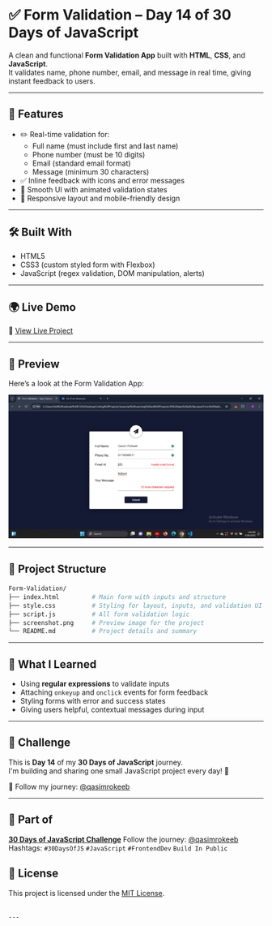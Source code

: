 
# ✅ Form Validation – Day 14 of 30 Days of JavaScript

A clean and functional **Form Validation App** built with **HTML**, **CSS**, and **JavaScript**.  
It validates name, phone number, email, and message in real time, giving instant feedback to users.

---

## 🚀 Features

- ✏️ Real-time validation for:
  - Full name (must include first and last name)
  - Phone number (must be 10 digits)
  - Email (standard email format)
  - Message (minimum 30 characters)
- ✅ Inline feedback with icons and error messages
- 🎨 Smooth UI with animated validation states
- 📱 Responsive layout and mobile-friendly design

---

## 🛠️ Built With

- HTML5
- CSS3 (custom styled form with Flexbox)
- JavaScript (regex validation, DOM manipulation, alerts)

---

## 🌍 Live Demo

🔗 [View Live Project](https://qasim-rokeeb.github.io/Form-Validation)

---

## 📸 Preview

Here’s a look at the Form Validation App:

![App Preview](https://raw.githubusercontent.com/Qasim-Rokeeb/Form-Validation/main/screenshot.png)

---

## 📂 Project Structure

```bash
Form-Validation/
├── index.html         # Main form with inputs and structure
├── style.css          # Styling for layout, inputs, and validation UI
├── script.js          # All form validation logic
├── screenshot.png     # Preview image for the project
└── README.md          # Project details and summary
```

---

## 🧠 What I Learned

- Using **regular expressions** to validate inputs
- Attaching `onkeyup` and `onclick` events for form feedback
- Styling forms with error and success states
- Giving users helpful, contextual messages during input

---

## 📅 Challenge

This is **Day 14** of my **30 Days of JavaScript** journey.  
I'm building and sharing one small JavaScript project every day! 🎯

📲 Follow my journey: [@qasimrokeeb](https://x.com/qasimrokeeb)


---


## 🧩 Part of

**[30 Days of JavaScript Challenge](#)**
Follow the journey: [@qasimrokeeb](https://x.com/qasimrokeeb)
Hashtags: `#30DaysOfJS` `#JavaScript` `#FrontendDev` `Build In Public`

## 📜 License

This project is licensed under the [MIT License](LICENSE).
````

---
